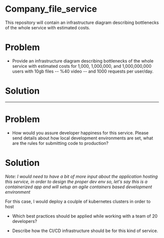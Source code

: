 # Company_file_service
This repository will contain an infrastructure diagram describing bottlenecks of the whole service with estimated costs.

# Problem
- Provide an infrastructure diagram describing bottlenecks of the whole service with estimated costs for 1,000, 1,000,000, and 1,000,000,000 users with 10gb files -- %40 video -- and 1000 requests per user/day.

# Solution
---

# Problem
- How would you assure developer happiness for this service. Please send details about how local development environments are set, what are the rules for submitting code to
production?

# Solution
*Note: I would need to have a bit of more input about the application hosting this service, in order to design the proper dev env so, let's say this is a containerized app and will setup an agile containers based development environment*

For this case, I would deploy a coulple of kubernetes clusters in order to host 

- Which best practices should be applied while working with a team of 20 developers?

- Describe how the CI/CD infrastructure should be for this kind of service.
